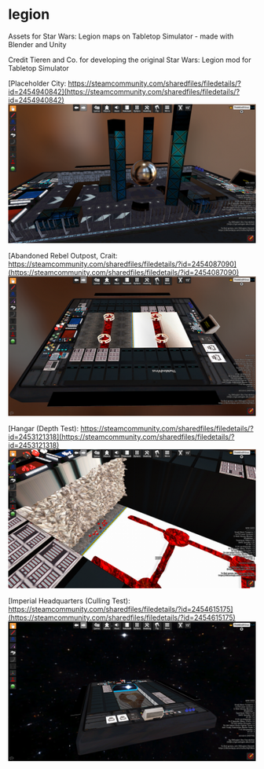 # legion
Assets for Star Wars: Legion maps on Tabletop Simulator - made with Blender and Unity

Credit Tieren and Co. for developing the original Star Wars: Legion mod for Tabletop Simulator


[Placeholder City: https://steamcommunity.com/sharedfiles/filedetails/?id=2454940842](https://steamcommunity.com/sharedfiles/filedetails/?id=2454940842)
![city](https://github.com/TheMindVirus/legion/blob/main/city/cover.png)

[Abandoned Rebel Outpost, Crait: https://steamcommunity.com/sharedfiles/filedetails/?id=2454087090](https://steamcommunity.com/sharedfiles/filedetails/?id=2454087090)
![crait](https://github.com/TheMindVirus/legion/blob/main/crait/cover.png)

[Hangar (Depth Test): https://steamcommunity.com/sharedfiles/filedetails/?id=2453121318](https://steamcommunity.com/sharedfiles/filedetails/?id=2453121318)
![hangar](https://github.com/TheMindVirus/legion/blob/main/hangar/cover.png)

[Imperial Headquarters (Culling Test): https://steamcommunity.com/sharedfiles/filedetails/?id=2454615175](https://steamcommunity.com/sharedfiles/filedetails/?id=2454615175)
![imperial](https://github.com/TheMindVirus/legion/blob/main/imperial/cover.png)
